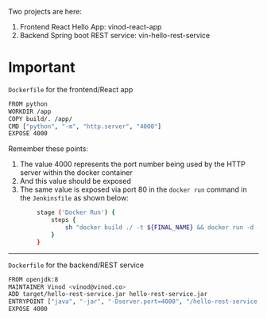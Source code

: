 Two projects are here:

1. Frontend React Hello App: vinod-react-app
1. Backend Spring boot REST service: vin-hello-rest-service

# Important

`Dockerfile` for the frontend/React app

```sh
FROM python
WORKDIR /app
COPY build/. /app/
CMD ["python", "-m", "http.server", "4000"]
EXPOSE 4000
```

Remember these points:

1. The value 4000 represents the port number being used by the HTTP server within the docker container
2. And this value should be exposed
3. The same value is exposed via port 80 in the `docker run` command in the `Jenkinsfile` as shown below:

```sh
        stage ('Docker Run') {
            steps {
                sh "docker build ./ -t ${FINAL_NAME} && docker run -d -p 80:4000 --name ${FINAL_NAME}-container ${FINAL_NAME}"
            }
        }
```

---


`Dockerfile` for the backend/REST service

```sh
FROM openjdk:8
MAINTAINER Vinod <vinod@vinod.co>
ADD target/hello-rest-service.jar hello-rest-service.jar
ENTRYPOINT ["java", "-jar", "-Dserver.port=4000", "/hello-rest-service.jar"]
EXPOSE 4000
```
